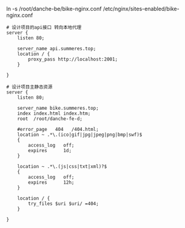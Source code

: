 <!--
 * @Author: 王荣
 * @Date: 2022-06-09 15:40:13
 * @LastEditors: 王荣
 * @LastEditTime: 2022-06-09 15:41:45
 * @Description: 填写简介
-->


ln -s /root/danche-be/bike-nginx.conf /etc/nginx/sites-enabled/bike-nginx.conf

```
# 设计项目的api接口 转向本地代理
server {
    listen 80;

    server_name api.summeres.top;
    location / {
        proxy_pass http://localhost:2001;
    }

}

# 设计项目主静态资源
server {
    listen 80;

    server_name bike.summeres.top;
    index index.html index.htm;
    root  /root/danche-fe-d;

    #error_page   404   /404.html;
    location ~ .*\.(ico|gif|jpg|jpeg|png|bmp|swf)$
    {
        access_log   off;
        expires      1d;
    }

    location ~ .*\.(js|css|txt|xml)?$
    {
        access_log   off;
        expires      12h;
    }

    location / {
        try_files $uri $uri/ =404;
    }

}
```
